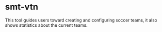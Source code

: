 # smt-vtn
This tool guides users toward creating and configuring soccer teams, it also shows statistics about the current teams. 
